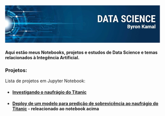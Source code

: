 <p align="center">
  <img src="banner.jpg" >
</p>

#### Aqui estão meus Notebooks, projetos e estudos de Data Science e temas relacionados à Integência Artificial.

### Projetos:
 Lista de projetos em Jupyter Notebook:
 
 - #### [Investigando o naufrágio do Titanic](https://github.com/byronkamal/data_science/blob/master/Titanic/titanic.ipynb)
 - #### [Deploy de um modelo para predição de sobrevicência ao naufrágio do Titanic](https://github.com/byronkamal/titanic-survival-predict) - releacionado ao notebook acima
